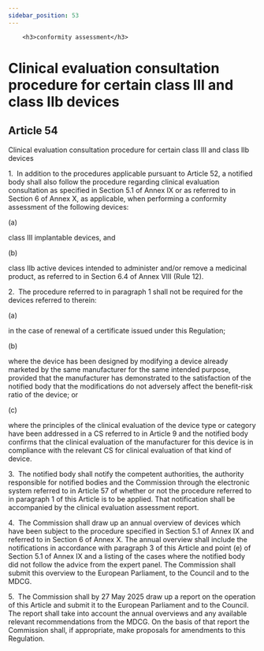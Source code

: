 ```yaml
---
sidebar_position: 53
---
```

        <h3>conformity assessment</h3>
<h1>Clinical evaluation consultation procedure for certain class III and class IIb devices</h1>
<h2>Article 54</h2>
   <p class="stitle-article-norm">Clinical evaluation consultation procedure for certain class III and class IIb devices</p>
   <p class="norm">1.&nbsp;&nbsp;In addition to the procedures 
applicable pursuant to Article&nbsp;52, a notified body shall also 
follow the procedure regarding clinical evaluation consultation as 
specified in Section&nbsp;5.1 of Annex&nbsp;IX or as referred to in 
Section&nbsp;6 of Annex&nbsp;X, as applicable, when performing a 
conformity assessment of the following devices:</p>
   <div class="grid-container grid-list">
      <div class="list grid-list-column-1">
         <span>(a)&nbsp;</span>
      </div>
      <div class="grid-list-column-2">
         <p class="norm">class III implantable devices, and</p>
      </div>
   </div>
   <div class="grid-container grid-list">
      <div class="list grid-list-column-1">
         <span>(b)&nbsp;</span>
      </div>
      <div class="grid-list-column-2">
         <p class="norm">class IIb active devices intended to administer
 and/or remove a medicinal product, as referred to in Section&nbsp;6.4 
of Annex&nbsp;VIII (Rule 12).</p>
      </div>
   </div>
   <p class="norm">2.&nbsp;&nbsp;The procedure referred to in paragraph&nbsp;1 shall not be required for the devices referred to therein:</p>
   <div class="grid-container grid-list">
      <div class="list grid-list-column-1">
         <span>(a)&nbsp;</span>
      </div>
      <div class="grid-list-column-2">
         <p class="norm">in the case of renewal of a certificate issued under this Regulation;</p>
      </div>
   </div>
   <div class="grid-container grid-list">
      <div class="list grid-list-column-1">
         <span>(b)&nbsp;</span>
      </div>
      <div class="grid-list-column-2">
         <p class="norm">where the device has been designed by modifying
 a device already marketed by the same manufacturer for the same 
intended purpose, provided that the manufacturer has demonstrated to the
 satisfaction of the notified body that the modifications do not 
adversely affect the benefit-risk ratio of the device; or</p>
      </div>
   </div>
   <div class="grid-container grid-list">
      <div class="list grid-list-column-1">
         <span>(c)&nbsp;</span>
      </div>
      <div class="grid-list-column-2">
         <p class="norm">where the principles of the clinical evaluation
 of the device type or category have been addressed in a CS referred to 
in Article&nbsp;9 and the notified body confirms that the clinical 
evaluation of the manufacturer for this device is in compliance with the
 relevant CS for clinical evaluation of that kind of device.</p>
      </div>
   </div>
   <p class="norm">3.&nbsp;&nbsp;The notified body shall notify the 
competent authorities, the authority responsible for notified bodies and
 the Commission through the electronic system referred to in 
Article&nbsp;57 of whether or not the procedure referred to in 
paragraph&nbsp;1 of this Article&nbsp;is to be applied. That 
notification shall be accompanied by the clinical evaluation assessment 
report.</p>
   <p class="norm">4.&nbsp;&nbsp;The Commission shall draw up an annual 
overview of devices which have been subject to the procedure specified 
in Section&nbsp;5.1 of Annex&nbsp;IX and referred to in Section&nbsp;6 
of Annex&nbsp;X. The annual overview shall include the notifications in 
accordance with paragraph&nbsp;3 of this Article&nbsp;and point&nbsp;(e)
 of Section&nbsp;5.1 of Annex&nbsp;IX and a listing of the cases where 
the notified body did not follow the advice from the expert panel. The 
Commission shall submit this overview to the European Parliament, to the
 Council and to the MDCG.</p>
   <p class="norm">5.&nbsp;&nbsp;The Commission shall by 27 May 2025 
draw up a report on the operation of this Article&nbsp;and submit it to 
the European Parliament and to the Council. The report shall take into 
account the annual overviews and any available relevant recommendations 
from the MDCG. On the basis of that report the Commission shall, if 
appropriate, make proposals for amendments to this Regulation.</p>